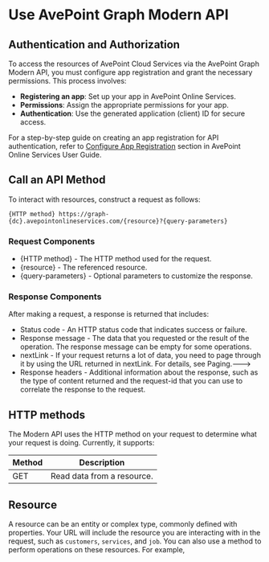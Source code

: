 # Use AvePoint Graph Modern API

## Authentication and Authorization

To access the resources of AvePoint Cloud Services via the AvePoint Graph Modern API, you must configure app registration and grant the necessary permissions. This process involves:  

- **Registering an app**: Set up your app in AvePoint Online Services.
- **Permissions**: Assign the appropriate permissions for your app.  
- **Authentication**: Use the generated application (client) ID for secure access.  

For a step-by-step guide on creating an app registration for API authentication, refer to [Configure App Registration](https://cdn.avepoint.com/assets/webhelp/avepoint-online-services/index.htm#!Documents/configureappregistrations.htm) section in AvePoint Online Services User Guide.

## Call an API Method

To interact with resources, construct a request as follows:  

    {HTTP method} https://graph-{dc}.avepointonlineservices.com/{resource}?{query-parameters}  

### Request Components

- {HTTP method} - The HTTP method used for the request.
- {resource} - The referenced resource.
- {query-parameters} - Optional parameters to customize the response.

### Response Components

After making a request, a response is returned that includes:

- Status code - An HTTP status code that indicates success or failure.  
- Response message - The data that you requested or the result of the operation. The response message can be empty for some operations.
- nextLink - If your request returns a lot of data, you need to page through it by using the URL returned in nextLink. For details, see Paging.--->
- Response headers - Additional information about the response, such as the type of content returned and the request-id that you can use to correlate the response to the request.  

## HTTP methods

The Modern API uses the HTTP method on your request to determine what your request is doing. Currently, it supports:  

| Method | Description |  
|------|------|  
|GET|Read data from a resource.|  

## Resource  

A resource can be an entity or complex type, commonly defined with properties.  Your URL will include the resource you are interacting with in the request, such as `customers`, `services`, and `job`. You can also use a method to perform operations on these resources. For example,

